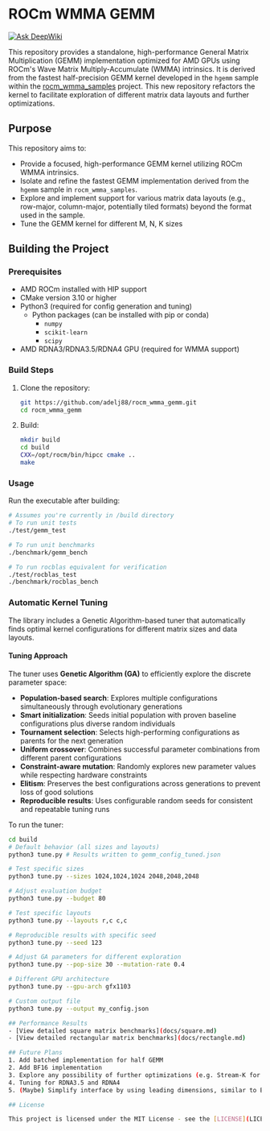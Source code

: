 # ROCm WMMA GEMM

[![Ask DeepWiki](https://deepwiki.com/badge.svg)](https://deepwiki.com/adelj88/rocm_wmma_gemm)

This repository provides a standalone, high-performance General Matrix Multiplication (GEMM) implementation optimized for AMD GPUs using ROCm's Wave Matrix Multiply-Accumulate (WMMA) intrinsics. It is derived from the fastest half-precision GEMM kernel developed in the `hgemm` sample within the [rocm_wmma_samples](https://github.com/adelj88/rocm_wmma_samples/tree/main/hgemm) project. This new repository refactors the kernel to facilitate exploration of different matrix data layouts and further optimizations.

## Purpose
This repository aims to:
- Provide a focused, high-performance GEMM kernel utilizing ROCm WMMA intrinsics.
- Isolate and refine the fastest GEMM implementation derived from the `hgemm` sample in `rocm_wmma_samples`.
- Explore and implement support for various matrix data layouts (e.g., row-major, column-major, potentially tiled formats) beyond the format used in the sample.
- Tune the GEMM kernel for different M, N, K sizes

## Building the Project

### Prerequisites
- AMD ROCm installed with HIP support
- CMake version 3.10 or higher
- Python3 (required for config generation and tuning)
  - Python packages (can be installed with pip or conda)
    - ``numpy``
    - ``scikit-learn``
    - ``scipy``
- AMD RDNA3/RDNA3.5/RDNA4 GPU (required for WMMA support)

### Build Steps
1. Clone the repository:
   ```bash
   git https://github.com/adelj88/rocm_wmma_gemm.git
   cd rocm_wmma_gemm
   ```
2. Build:
   ```bash
   mkdir build
   cd build
   CXX=/opt/rocm/bin/hipcc cmake ..
   make
   ```

### Usage
Run the executable after building:
```bash
# Assumes you're currently in /build directory
# To run unit tests
./test/gemm_test

# To run unit benchmarks
./benchmark/gemm_bench

# To run rocblas equivalent for verification
./test/rocblas_test
./benchmark/rocblas_bench
```

### Automatic Kernel Tuning
The library includes a Genetic Algorithm-based tuner that automatically finds optimal kernel configurations for different matrix sizes and data layouts.

#### **Tuning Approach**
The tuner uses **Genetic Algorithm (GA)** to efficiently explore the discrete parameter space:

- **Population-based search**: Explores multiple configurations simultaneously through evolutionary generations
- **Smart initialization**: Seeds initial population with proven baseline configurations plus diverse random individuals
- **Tournament selection**: Selects high-performing configurations as parents for the next generation
- **Uniform crossover**: Combines successful parameter combinations from different parent configurations
- **Constraint-aware mutation**: Randomly explores new parameter values while respecting hardware constraints
- **Elitism**: Preserves the best configurations across generations to prevent loss of good solutions
- **Reproducible results**: Uses configurable random seeds for consistent and repeatable tuning runs

To run the tuner:
```bash
cd build
# Default behavior (all sizes and layouts)
python3 tune.py # Results written to gemm_config_tuned.json

# Test specific sizes
python3 tune.py --sizes 1024,1024,1024 2048,2048,2048

# Adjust evaluation budget
python3 tune.py --budget 80

# Test specific layouts
python3 tune.py --layouts r,c c,c

# Reproducible results with specific seed
python3 tune.py --seed 123

# Adjust GA parameters for different exploration
python3 tune.py --pop-size 30 --mutation-rate 0.4

# Different GPU architecture
python3 tune.py --gpu-arch gfx1103

# Custom output file
python3 tune.py --output my_config.json

## Performance Results
- [View detailed square matrix benchmarks](docs/square.md)
- [View detailed rectangular matrix benchmarks](docs/rectangle.md)

## Future Plans
1. Add batched implementation for half GEMM
2. Add BF16 implementation
3. Explore any possibility of further optimizations (e.g. Stream-K for smaller M, N, K)
4. Tuning for RDNA3.5 and RDNA4
5. (Maybe) Simplify interface by using leading dimensions, similar to BLAS libraries

## License

This project is licensed under the MIT License - see the [LICENSE](LICENSE) file for details.

